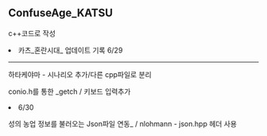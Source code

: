 ## ConfuseAge_KATSU

<p>c++코드로 작성</p>

<li>카츠_혼란시대_ 업데이트 기록 6/29</li>
<hr />
<p>하타케야마 - 시나리오 추가/다른 cpp파일로 분리</p>
<p>conio.h를 통한 _getch / 키보드 입력추가 </p>

<li>6/30
<p>성의 농업 정보를 불러오는 Json파일 연동_ / nlohmann - json.hpp 헤더 사용 </p>
<p> </p>